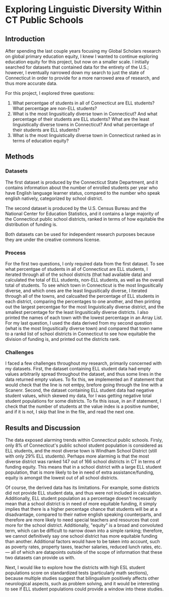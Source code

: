 # **Exploring Linguistic Diversity Within CT Public Schools**


## Introduction
After spending the last couple years focusing my Global Scholars research on global primary education equity, I knew I wanted to continue exploring education equity for this project, but now on a smaller scale. I initially searched for datasets that contained data for the entirety of the U.S.; however, I eventually narrowed down my search to just the state of Connecticut in order to provide for a more narrowed area of research, and thus more accurate data.

For this project, I explored three questions:

1. What percentgae of students in all of Connecticut are ELL students? What percentage are non-ELL students?
2. What is the most lingusitically diverse town in Connecticut? And what percentage of their students are ELL students? What are the least linguistically diverse towns in Connecticut? And what percentage of their students are ELL students?
3. What is the most linguistically diverse town in Connecticut ranked as in terms of education equity?


## Methods

### Datasets
The first dataset is produced by the Connecticut State Department, and it contains information about the number of enrolled students per year who have English language learner status, compared to the number who speak english natively, categorized by school district.

The second dataset is produced by the U.S. Census Bureau and the National Center for Education Statistics, and it contains a large majority of the Connecticut public school districts, ranked in terms of how equitable the distribution of funding is.

Both datasets can be used for independent research purposes because they are under the creative commons license.
 
### Process
For the first two questions, I only required data from the first dataset. To see what percentgae of students in all of Connecticut are ELL students, I iterated through all of the school districts (that had available data) and calculated the total of ELL students, non-ELL students, as well as the overall total of students.
To see which town in Connecticut is the most lingusitically diverse, and which ones are the least lingusitically diverse, I iterated through all of the towns, and calcualted the percentage of ELL students in each district, comparing the percentages to one another, and then printing out the largest percentgae for the most linguistically diverse district, and the smallest percentage for the least lingusitically diverse districts. I also printed the names of each town with the lowest percentage in an Array List.
For my last question, I used the data derived from my second question (what is the most lingusitically diverse town) and compared that town name to a rankd list of school districts in Connecticut to see how equitable the division of funding is, and printed out the districts rank.

### Challenges
I faced a few challenges throughout my research, primarily concerned with my datasets. First, the dataset containing ELL student data had empty values arbitrarily spread throughout the dataset, and thus some lines in the data returned empty values. To fix this, we implemented an if statement that would check that the line is not emtpy, brefore going through the line with a Scanenr.
Second, the dataset containing ELL student data had negative student values, which skewed my data, for I was getting negative total student populations for some districts. To fix this issue, in an if statement, I check that the number of students at the value index is a positive number, and if it is not, I skip that line in the file, and read the next one.


## Results and Discussion
The data exposed alarming trends within Connecticut public schools. Firsly, only 8% of Connecticut's public school student population is considered as ELL students, and the most diverse town is Windham School District (still with only 29% ELL students). Perhaps more alarming is that the most diverse district was ranked 147 out of 166 school districts in CT in terms of funding equity. This means that in a school district with a large ELL student population, that is more likely to be in need of extra assistance/funding, equity is amongst the lowest out of all school districts.

Of course, the derived data has its limitations. For example, some districts did not provide ELL student data, and thus were not included in calculation. Additionally, ELL student population as a percentage doesn't necessarily mean that a school district is in need of more equitable funding, it simply implies that there is a higher percentage chance that students will be at a disadvantage, compared to their native english speaking counterparts, and therefore are more likely to need special teachers and resources that cost more for the school district. Additionally, "equity" is a broad and convoluted term, which can be difficult to narrow down into a simple ranking; therefore, we cannot definitively say one school district has more equitable funding than another. Additional factors would have to be taken into account, such as poverty rates, property taxes, teacher salaries, reduced lunch rates, etc. — all of which are datapoints outside of the scope of information that these two datasets can provide us with.

Next, I would like to explore how the districts with high ESL student populations score on standardized tests (particularly math sections), because multiple studies suggest that bilingualism positively affects other neurological aspects, such as problem solving, and it would be interesting to see if ELL student populations could provide a window into these studies.